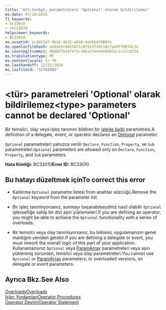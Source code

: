 ```yaml
---
title: "&lt;tür&gt; parametreleri 'Optional' olarak bildirilemez"
ms.date: 07/20/2015
f1_keywords:
- bc33010
- vbc33010
helpviewer_keywords:
- BC33010
ms.assetid: ec4023e7-9ba6-4532-a6b9-4ae6b4f9063a
ms.openlocfilehash: a44de5fa023bf1c8791373d11dcfaa97f807dc2e
ms.sourcegitcommit: 0888d7b24f475c346a3f444de8d83ec1ca7cd234
ms.translationtype: MT
ms.contentlocale: tr-TR
ms.lasthandoff: 12/22/2018
ms.locfileid: "53763402"
---
```

# <a name="lttypegt-parameters-cannot-be-declared-optional"></a><span data-ttu-id="77a79-102">&lt;tür&gt; parametreleri 'Optional' olarak bildirilemez</span><span class="sxs-lookup"><span data-stu-id="77a79-102">&lt;type&gt; parameters cannot be declared 'Optional'</span></span>
<span data-ttu-id="77a79-103">Bir temsilci, olay veya işleç tanımını bildiren bir [isteğe bağlı](../../visual-basic/language-reference/modifiers/optional.md) parametresi.</span><span class="sxs-lookup"><span data-stu-id="77a79-103">A definition of a delegate, event, or operator declares an [Optional](../../visual-basic/language-reference/modifiers/optional.md) parameter.</span></span>  
  
 <span data-ttu-id="77a79-104">`Optional` parametreleri yalnızca verilir `Declare`, `Function`, `Property`, ve `Sub` parametreleri.</span><span class="sxs-lookup"><span data-stu-id="77a79-104">`Optional` parameters are allowed only on `Declare`, `Function`, `Property`, and `Sub` parameters.</span></span>  
  
 <span data-ttu-id="77a79-105">**Hata Kimliği:** BC33010</span><span class="sxs-lookup"><span data-stu-id="77a79-105">**Error ID:** BC33010</span></span>  
  
## <a name="to-correct-this-error"></a><span data-ttu-id="77a79-106">Bu hatayı düzeltmek için</span><span class="sxs-lookup"><span data-stu-id="77a79-106">To correct this error</span></span>  
  
-   <span data-ttu-id="77a79-107">Kaldırma `Optional` parametre listesi from anahtar sözcüğü.</span><span class="sxs-lookup"><span data-stu-id="77a79-107">Remove the `Optional` keyword from the parameter list.</span></span>  
  
-   <span data-ttu-id="77a79-108">Bir işleç tanımlıyorsanız, sunmayı başarabilseydiniz nasıl olabilir `Optional` işlevselliğe sahip bir dizi aşırı yüklemeleri.</span><span class="sxs-lookup"><span data-stu-id="77a79-108">If you are defining an operator, you might be able to achieve the `Optional` functionality with a series of overloads.</span></span>  
  
-   <span data-ttu-id="77a79-109">Bir temsilci veya olay tanımlıyorsanız, bu bölümü, uygulamanızın genel mantığını yeniden gerekir.</span><span class="sxs-lookup"><span data-stu-id="77a79-109">If you are defining a delegate or event, you must rework the overall logic of this part of your application.</span></span> <span data-ttu-id="77a79-110">Kullanamazsınız `Optional` veya [ParamArray](../../visual-basic/language-reference/modifiers/paramarray.md) parametreleri veya aşırı yüklenmiş sürümleri, temsilci veya olay parametreleri.</span><span class="sxs-lookup"><span data-stu-id="77a79-110">You cannot use `Optional` or [ParamArray](../../visual-basic/language-reference/modifiers/paramarray.md) parameters, or overloaded versions, on delegate or event parameters.</span></span>  
  
## <a name="see-also"></a><span data-ttu-id="77a79-111">Ayrıca Bkz.</span><span class="sxs-lookup"><span data-stu-id="77a79-111">See Also</span></span>  
 [<span data-ttu-id="77a79-112">Overloads</span><span class="sxs-lookup"><span data-stu-id="77a79-112">Overloads</span></span>](../../visual-basic/language-reference/modifiers/overloads.md)  
 [<span data-ttu-id="77a79-113">İşleç Yordamları</span><span class="sxs-lookup"><span data-stu-id="77a79-113">Operator Procedures</span></span>](../../visual-basic/programming-guide/language-features/procedures/operator-procedures.md)  
 [<span data-ttu-id="77a79-114">Operator Deyimi</span><span class="sxs-lookup"><span data-stu-id="77a79-114">Operator Statement</span></span>](../../visual-basic/language-reference/statements/operator-statement.md)

